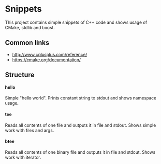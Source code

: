 Snippets
========

This project contains simple snippets of C++ code and shows usage of CMake, stdlib and boost.


Common links
------------

 * http://www.cplusplus.com/reference/
 * https://cmake.org/documentation/

Structure
---------

#### hello

Simple "hello world". Prints constant string to stdout and shows namespace usage.
 

#### tee

Reads all contents of one file and outputs it in file and stdout. Shows simple work with files and args.


#### btee 

Reads all contents of one binary file and outputs it in file and stdout. Shows work with iterator.

